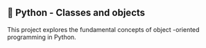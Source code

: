 ## 📘 Python - Classes and objects
This project explores the fundamental concepts of object -oriented programming in Python.